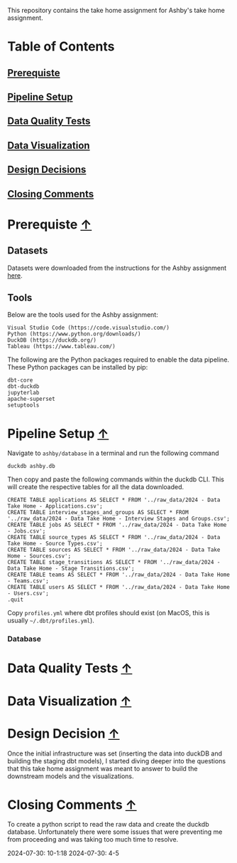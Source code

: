 This repository contains the take home assignment for Ashby's take home assignment.

# Table of Contents

## [Prerequiste](#prerequiste-)

## [Pipeline Setup](#pipeline-setup-)

## [Data Quality Tests](#data-quality-tests-)

## [Data Visualization](#data-visualization-)

## [Design Decisions](#design-decisions-)

## [Closing Comments](#closing-comments-)

# Prerequiste [↑](#table-of-contents)

## Datasets
Datasets were downloaded from the instructions for the Ashby assignment [here](https://ashbyhq.notion.site/Take-Home-Assignment-Data-Modeling-Analysis-0997f76f1f384da09bd6013b41cbc993#22e8674f1a0342829143bf8380422414).

## Tools
Below are the tools used for the Ashby assignment:
```
Visual Studio Code (https://code.visualstudio.com/)
Python (https://www.python.org/downloads/)
DuckDB (https://duckdb.org/)
Tableau (https://www.tableau.com/)
```

The following are the Python packages required to enable the data pipeline. These Python packages can be installed by pip:
```
dbt-core
dbt-duckdb
jupyterlab
apache-superset
setuptools
```

# Pipeline Setup [↑](#table-of-contents)

Navigate to `ashby/database` in a terminal and run the following command
```
duckdb ashby.db
```

Then copy and paste the following commands within the duckdb CLI. This will create the respective tables for all the data downloaded.
```
CREATE TABLE applications AS SELECT * FROM '../raw_data/2024 - Data Take Home - Applications.csv';
CREATE TABLE interview_stages_and_groups AS SELECT * FROM '../raw_data/2024 - Data Take Home - Interview Stages and Groups.csv';
CREATE TABLE jobs AS SELECT * FROM '../raw_data/2024 - Data Take Home - Jobs.csv';
CREATE TABLE source_types AS SELECT * FROM '../raw_data/2024 - Data Take Home - Source Types.csv';
CREATE TABLE sources AS SELECT * FROM '../raw_data/2024 - Data Take Home - Sources.csv';
CREATE TABLE stage_transitions AS SELECT * FROM '../raw_data/2024 - Data Take Home - Stage Transitions.csv';
CREATE TABLE teams AS SELECT * FROM '../raw_data/2024 - Data Take Home - Teams.csv';
CREATE TABLE users AS SELECT * FROM '../raw_data/2024 - Data Take Home - Users.csv';
.quit
```

Copy `profiles.yml` where dbt profiles should exist (on MacOS, this is usually `~/.dbt/profiles.yml`).


### Database


# Data Quality Tests [↑](#table-of-contents)

# Data Visualization [↑](#table-of-contents)

# Design Decision [↑](#table-of-contents)
Once the initial infrastructure was set (inserting the data into duckDB and building the staging dbt models), I started diving deeper into the questions that this take home assignment was meant to answer to build the downstream models and the visualizations.

# Closing Comments [↑](#table-of-contents)
To create a python script to read the raw data and create the duckdb database. Unfortunately there were some issues that were preventing me from proceeding and was taking too much time to resolve. 

2024-07-30: 10-1:18
2024-07-30: 4-5